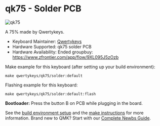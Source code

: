 # qk75 - Solder PCB

![qk75](https://i.imgur.com/h4YVgj2h.jpg)

A 75% made by Qwertykeys.

* Keyboard Maintainer: [Qwertykeys](https://github.com/owlab-git)
* Hardware Supported: qk75 solder PCB
* Hardware Availability: Ended groupbuy: https://www.zfrontier.com/app/flow/9XL095J5zOzb

Make example for this keyboard (after setting up your build environment):

    make qwertykeys/qk75/solder:default

Flashing example for this keyboard:

    make qwertykeys/qk75/solder:default:flash

**Bootloader:** Press the button B on PCB while plugging in the board.

See the [build environment setup](https://docs.qmk.fm/#/getting_started_build_tools) and the [make instructions](https://docs.qmk.fm/#/getting_started_make_guide) for more information. Brand new to QMK? Start with our [Complete Newbs Guide](https://docs.qmk.fm/#/newbs).
